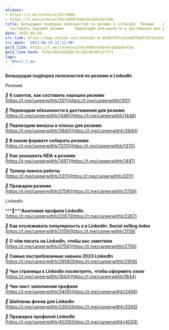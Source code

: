 ```yaml
---
aliases:
- https://t.me/careerwithh/4098
- https://t.me/careerwithh/4098?embed=1&mode=tme
title: Большущая подборка полезностей по резюме и LinkedIn  Резюме    6 советов как
  составить хорошее резюме     Переводим обязанности в достижения для резюм
date: 2023-08-29
src_link: https://www.notion.so/LinkedIn-6-05402f87c42a48f3a6fc8741e1023542
src_date: '2023-08-29 12:11:00'
gold_link: https://t.me/careerwithh/4098?embed=1&mode=tme
gold_link_hash: 7efbc30e2d2058c7bc26c8520fa377f1
tags:
- '#host_t_me'
---
```


**Большущая подборка полезностей по резюме и LinkedIn**  
  
Резюме   
  
***📌*** **6 советов, как составить хорошее резюме**   
[https://t.me/careerwithh/301](https://t.me/careerwithh/301)  
  
***📌*** **Переводим обязанности в достижения для резюме**   
[https://t.me/careerwithh/1448](https://t.me/careerwithh/1448)  
  
***📌*** **Переводим минусы в плюсы для резюме**  
[https://t.me/careerwithh/3840](https://t.me/careerwithh/3840)  
  
***📌*** **В каком формате собирать резюме**   
[https://t.me/careerwithh/1370](https://t.me/careerwithh/1370)  
  
***📌*** **Как указывать NDA** **в резюме**  
[https://t.me/careerwithh/1497](https://t.me/careerwithh/1497)  
  
***📌*** **Трекер поиска работы**  
[https://t.me/careerwithh/3311](https://t.me/careerwithh/3311)  
  
***📌*** **Прожарки резюме**   
[https://t.me/careerwithh/3758](https://t.me/careerwithh/3758)  
  
  
LinkedIn  
  
***📎*****Анатомия профиля LinkedIn**  
[https://t.me/careerwithh/2267](https://t.me/careerwithh/2267)  
  
***📎*** **Как отслеживать популярность в в Linkedin: Social selling index**  
[https://t.me/careerwithh/3159](https://t.me/careerwithh/3159)  
  
***📎*** **О чём писать на LinkedIn, чтобы вас заметили**  
[https://t.me/careerwithh/2756](https://t.me/careerwithh/2756)  
  
***📎*** **Самые востребованные навыки 2023 LinkedIn**  
[https://t.me/careerwithh/2958](https://t.me/careerwithh/2958)  
  
***📎*** **Чьи страницы в LinkedIn посмотреть, чтобы оформить свою**  
[https://t.me/careerwithh/1844](https://t.me/careerwithh/1844)  
  
***📎*** **Чек-лист заполнения профиля**   
[https://t.me/careerwithh/3456](https://t.me/careerwithh/3456)  
  
***📎*** **Шаблоны фонов для LinkedIn**  
[https://t.me/careerwithh/3393](https://t.me/careerwithh/3393)  
  
***📎*** **Прожарка профилей LinkedIn**  
[https://t.me/careerwithh/4029](https://t.me/careerwithh/4029)